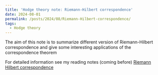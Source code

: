 ```yaml
---
title: 'Hodge theory note: Riemann-Hilbert correspondence'
date: 2024-08-01
permalink: /posts/2024/08/Riemann-Hilbert-correspondence/
tags:
  - Hodge theory
---
```


The aim of this note is to summarize different version of Riemann-Hilbert correspondence and give some interesting applications of the correspondence theorem

For detailed information see my reading notes (coming before) [Riemann Hilbert correspondence](https://yilimath.github.io/files/Hodge/RiemannHilbert.pdf)

